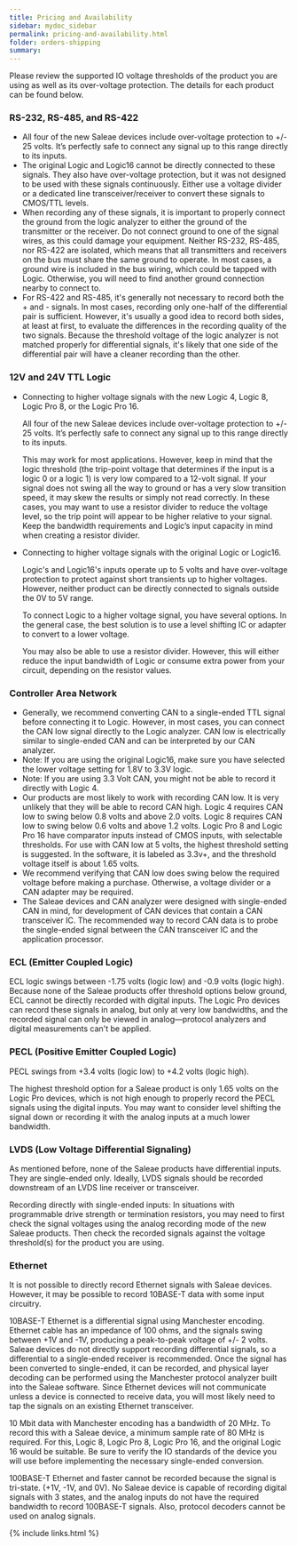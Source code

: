 ```yaml
---
title: Pricing and Availability
sidebar: mydoc_sidebar
permalink: pricing-and-availability.html
folder: orders-shipping
summary:
---
```


Please review the supported IO voltage thresholds of the product you are using as well as its over-voltage protection. The details for each product can be found below.

### RS-232, RS-485, and RS-422

* All four of the new Saleae devices include over-voltage protection to +/- 25 volts. It’s perfectly safe to connect any signal up to this range directly to its inputs.
* The original Logic and Logic16 cannot be directly connected to these signals. They also have over-voltage protection, but it was not designed to be used with these signals continuously. Either use a voltage divider or a dedicated line transceiver/receiver to convert these signals to CMOS/TTL levels.
* When recording any of these signals, it is important to properly connect the ground from the logic analyzer to either the ground of the transmitter or the receiver. Do not connect ground to one of the signal wires, as this could damage your equipment. Neither RS-232, RS-485, nor RS-422 are isolated, which means that all transmitters and receivers on the bus must share the same ground to operate. In most cases, a ground wire is included in the bus wiring, which could be tapped with Logic. Otherwise, you will need to find another ground connection nearby to connect to.
* For RS-422 and RS-485, it's generally not necessary to record both the + and - signals. In most cases, recording only one-half of the differential pair is sufficient. However, it's usually a good idea to record both sides, at least at first, to evaluate the differences in the recording quality of the two signals. Because the threshold voltage of the logic analyzer is not matched properly for differential signals, it's likely that one side of the differential pair will have a cleaner recording than the other.

### 12V and 24V TTL Logic

* Connecting to higher voltage signals with the new Logic 4, Logic 8, Logic Pro 8, or the Logic Pro 16.

  All four of the new Saleae devices include over-voltage protection to +/- 25 volts. It’s perfectly safe to connect any signal up to this range directly to its inputs.

  This may work for most applications. However, keep in mind that the logic threshold \(the trip-point voltage that determines if the input is a logic 0 or a logic 1\) is very low compared to a 12-volt signal. If your signal does not swing all the way to ground or has a very slow transition speed, it may skew the results or simply not read correctly. In these cases, you may want to use a resistor divider to reduce the voltage level, so the trip point will appear to be higher relative to your signal. Keep the bandwidth requirements and Logic’s input capacity in mind when creating a resistor divider.

* Connecting to higher voltage signals with the original Logic or Logic16.

  Logic's and Logic16's inputs operate up to 5 volts and have over-voltage protection to protect against short transients up to higher voltages. However, neither product can be directly connected to signals outside the 0V to 5V range.

  To connect Logic to a higher voltage signal, you have several options. In the general case, the best solution is to use a level shifting IC or adapter to convert to a lower voltage.

  You may also be able to use a resistor divider. However, this will either reduce the input bandwidth of Logic or consume extra power from your circuit, depending on the resistor values.

### **Controller Area Network**

* Generally, we recommend converting CAN to a single-ended TTL signal before connecting it to Logic. However, in most cases, you can connect the CAN low signal directly to the Logic analyzer. CAN low is electrically similar to single-ended CAN and can be interpreted by our CAN analyzer.
* Note: If you are using the original Logic16, make sure you have selected the lower voltage setting for 1.8V to 3.3V logic.
* Note: If you are using 3.3 Volt CAN, you might not be able to record it directly with Logic 4.
* Our products are most likely to work with recording CAN low. It is very unlikely that they will be able to record CAN high. Logic 4 requires CAN low to swing below 0.8 volts and above 2.0 volts. Logic 8 requires CAN low to swing below 0.6 volts and above 1.2 volts. Logic Pro 8 and Logic Pro 16 have comparator inputs instead of CMOS inputs, with selectable thresholds. For use with CAN low at 5 volts, the highest threshold setting is suggested. In the software, it is labeled as 3.3v+, and the threshold voltage itself is about 1.65 volts.
* We recommend verifying that CAN low does swing below the required voltage before making a purchase. Otherwise, a voltage divider or a CAN adapter may be required.
* The Saleae devices and CAN analyzer were designed with single-ended CAN in mind, for development of CAN devices that contain a CAN transceiver IC. The recommended way to record CAN data is to probe the single-ended signal between the CAN transceiver IC and the application processor.

### **ECL \(Emitter Coupled Logic\)**

ECL logic swings between -1.75 volts \(logic low\) and -0.9 volts \(logic high\). Because none of the Saleae products offer threshold options below ground, ECL cannot be directly recorded with digital inputs. The Logic Pro devices can record these signals in analog, but only at very low bandwidths, and the recorded signal can only be viewed in analog—protocol analyzers and digital measurements can't be applied.

### **PECL \(Positive Emitter Coupled Logic\)**

PECL swings from +3.4 volts \(logic low\) to +4.2 volts \(logic high\).

The highest threshold option for a Saleae product is only 1.65 volts on the Logic Pro devices, which is not high enough to properly record the PECL signals using the digital inputs. You may want to consider level shifting the signal down or recording it with the analog inputs at a much lower bandwidth.

### **LVDS \(Low Voltage Differential Signaling\)**

As mentioned before, none of the Saleae products have differential inputs. They are single-ended only. Ideally, LVDS signals should be recorded downstream of an LVDS line receiver or transceiver.

Recording directly with single-ended inputs: In situations with programmable drive strength or termination resistors, you may need to first check the signal voltages using the analog recording mode of the new Saleae products. Then check the recorded signals against the voltage threshold\(s\) for the product you are using.

### **Ethernet**

It is not possible to directly record Ethernet signals with Saleae devices. However, it may be possible to record 10BASE-T data with some input circuitry.

10BASE-T Ethernet is a differential signal using Manchester encoding. Ethernet cable has an impedance of 100 ohms, and the signals swing between +1V and -1V, producing a peak-to-peak voltage of +/- 2 volts. Saleae devices do not directly support recording differential signals, so a differential to a single-ended receiver is recommended. Once the signal has been converted to single-ended, it can be recorded, and physical layer decoding can be performed using the Manchester protocol analyzer built into the Saleae software. Since Ethernet devices will not communicate unless a device is connected to receive data, you will most likely need to tap the signals on an existing Ethernet transceiver.

10 Mbit data with Manchester encoding has a bandwidth of 20 MHz. To record this with a Saleae device, a minimum sample rate of 80 MHz is required. For this, Logic 8, Logic Pro 8, Logic Pro 16, and the original Logic 16 would be suitable. Be sure to verify the IO standards of the device you will use before implementing the necessary single-ended conversion.

100BASE-T Ethernet and faster cannot be recorded because the signal is tri-state. \(+1V, -1V, and 0V\). No Saleae device is capable of recording digital signals with 3 states, and the analog inputs do not have the required bandwidth to record 100BASE-T signals. Also, protocol decoders cannot be used on analog signals.


{% include links.html %}
